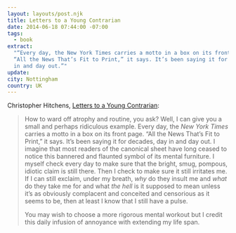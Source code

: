 ```yaml
---
layout: layouts/post.njk
title: Letters to a Young Contrarian
date: 2014-06-18 07:44:00 -07:00
tags:
  - book
extract:
  "“Every day, the New York Times carries a motto in a box on its front page.
  “All the News That’s Fit to Print,” it says. It’s been saying it for decades, day
  in and day out.”"
update:
city: Nottingham
country: UK
---
```


Christopher Hitchens, [Letters to a Young Contrarian](http://www.amazon.co.uk/Letters-Young-Contrarian-Christopher-Hitchens/dp/0465030335):

> How to ward off atrophy and routine, you ask? Well, I can give you a small and perhaps ridiculous example. Every day, the <em>New York Times</em> carries a motto in a box on its front page. “All the News That’s Fit to Print,” it says. It’s been saying it for decades, day in and day out. I imagine that most readers of the canonical sheet have long ceased to notice this bannered and flaunted symbol of its mental furniture. I myself check every day to make sure that the bright, smug, pompous, idiotic claim is still there. Then I check to make sure it still irritates me. If I can still exclaim, under my breath, <em>why</em> do they insult me and <em>what</em> do they take me for and what <em>the hell</em> is it supposed to mean unless it’s as obviously complacent and conceited and censorious as it seems to be, then at least I know that I still have a pulse.
>
> You may wish to choose a more rigorous mental workout but I credit this daily infusion of annoyance with extending my life span.
